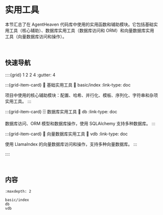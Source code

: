 # 实用工具

本节汇总了在 AgentHeaven 代码库中使用的实用函数和辅助模块。它包括基础实用工具（核心辅助）、数据库实用工具（数据库访问和 ORM）和向量数据库实用工具（向量数据库访问和操作）。

<br/>

## 快速导航

::::{grid} 1 2 2 4
:gutter: 4

:::{grid-item-card} 🔩 基础实用工具
:link: basic/index
:link-type: doc

项目中使用的核心辅助模块：配置、哈希、并行化、模板、序列化、字符串和杂项实用工具。
:::

:::{grid-item-card} 🗄️ 数据库实用工具
:link: db
:link-type: doc

数据库访问、ORM 模型和数据库操作，使用 SQLAlchemy 支持多种数据库。
:::

:::{grid-item-card} 🔮 向量数据库实用工具
:link: vdb
:link-type: doc

使用 LlamaIndex 的向量数据库访问和操作，支持多种向量数据库。
:::

::::

<br/>

## 内容

```{toctree}
:maxdepth: 2

basic/index
db
vdb
```

<br/>
